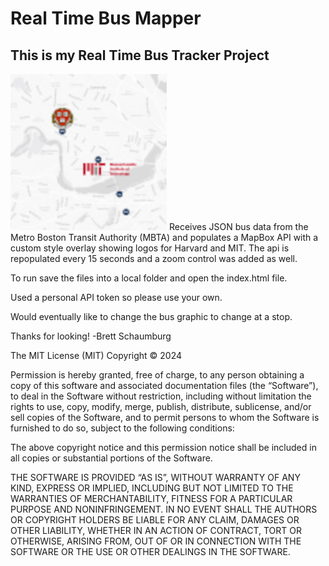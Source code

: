 # Real Time Bus Mapper
## This is my Real Time Bus Tracker Project
<img src="busmap-small.png">
Receives JSON bus data from the Metro Boston Transit Authority (MBTA) and populates a MapBox API with a custom style overlay showing logos for Harvard and MIT.  The api is repopulated every 15 seconds and a zoom control was added as well.

To run save the files into a local folder and open the index.html file.

Used a personal API token so please use your own.

Would eventually like to change the bus graphic to change at a stop.

Thanks for looking!
-Brett Schaumburg

The MIT License (MIT)
Copyright © 2024 <copyright holders>

Permission is hereby granted, free of charge, to any person obtaining a copy of this software and associated documentation files (the “Software”), to deal in the Software without restriction, including without limitation the rights to use, copy, modify, merge, publish, distribute, sublicense, and/or sell copies of the Software, and to permit persons to whom the Software is furnished to do so, subject to the following conditions:

The above copyright notice and this permission notice shall be included in all copies or substantial portions of the Software.

THE SOFTWARE IS PROVIDED “AS IS”, WITHOUT WARRANTY OF ANY KIND, EXPRESS OR IMPLIED, INCLUDING BUT NOT LIMITED TO THE WARRANTIES OF MERCHANTABILITY, FITNESS FOR A PARTICULAR PURPOSE AND NONINFRINGEMENT. IN NO EVENT SHALL THE AUTHORS OR COPYRIGHT HOLDERS BE LIABLE FOR ANY CLAIM, DAMAGES OR OTHER LIABILITY, WHETHER IN AN ACTION OF CONTRACT, TORT OR OTHERWISE, ARISING FROM, OUT OF OR IN CONNECTION WITH THE SOFTWARE OR THE USE OR OTHER DEALINGS IN THE SOFTWARE.
